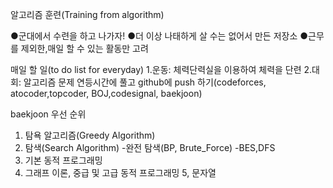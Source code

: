 알고리즘 훈련(Training from algorithm)

●군대에서 수련을 하고 나가자!
●더 이상 나태하게 살 수는 없어서 만든 저장소
●근무를 제외한,매일 할 수 있는 활동만 고려

매일 할 일(to do list for everyday)
1.운동: 체력단력실을 이용하여 체력을 단련
2.대회: 알고리즘 문제 연등시간에 풀고 github에 push 하기(codeforces, atocoder,topcoder, BOJ,codesignal, baekjoon)

baekjoon 우선 순위
1. 탐욕 알고리즘(Greedy Algorithm)
2. 탐색(Search Algorithm)
-완전 탐색(BP, Brute_Force)
-BES,DFS
3. 기본 동적 프로그래밍
4. 그래프 이론, 중급 및 고급 동적 프로그래밍
5, 문자열
